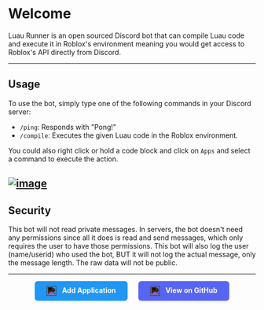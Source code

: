# Welcome

Luau Runner is an open sourced Discord bot that can compile Luau code and execute it in Roblox's environment meaning you would get access to Roblox's API directly from Discord.

---

## Usage

To use the bot, simply type one of the following commands in your Discord server:

- `/ping`: Responds with "Pong!"
- `/compile`: Executes the given Luau code in the Roblox environment.

You could also right click or hold a code block and click on `Apps` and select a command to execute the action.

<a href="https://ibb.co/PvNDtVTj"><img src="https://i.ibb.co/DHtrLjGW/image.png" alt="image" border="0"></a>
---

## Security

This bot will not read private messages. In servers, the bot doesn't need any permissions since all it does is read and send messages, which only requires the user to have those permissions.
This bot will also log the user (name/userid) who used the bot, BUT it will not log the actual message, only the message length. The raw data will not be public.

---

<div align="center">

<a href="https://discord.com/oauth2/authorize?client_id=1271610114062811176" target="_blank" rel="noopener noreferrer" style="display:inline-block;padding:10px 24px;background:#2196F3;color:#fff;text-decoration:none;border-radius:6px;font-weight:bold;box-shadow:0 2px 4px rgba(33, 150, 243, 0.1);">
    <img src="https://cdn.jsdelivr.net/gh/simple-icons/simple-icons/icons/discord.svg" alt="Discord" style="vertical-align:middle;width:20px;height:20px;margin-right:8px;filter:invert(1);" />
    Add Application
</a>
&nbsp;
<a href="https://github.com/haotian2006/RluauRunnerV3" target="_blank" rel="noopener noreferrer" style="display:inline-block;padding:10px 24px;background:#5865F2;color:#fff;text-decoration:none;border-radius:6px;font-weight:bold;box-shadow:0 2px 4px rgba(88, 101, 242, 0.1);margin-left:10px;">
    <img src="https://cdn.jsdelivr.net/gh/simple-icons/simple-icons/icons/github.svg" alt="GitHub" style="vertical-align:middle;width:20px;height:20px;margin-right:8px;filter:invert(1);" />
    View on GitHub
</a>

</div>

